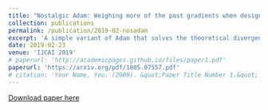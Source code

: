 ```yaml
---
title: "Nostalgic Adam: Weighing more of the past gradients when designing the adaptive learning rate"
collection: publications
permalink: /publication/2019-02-nosadam
excerpt: 'A simple variant of Adam that solves the theoretical divergence problem and also improves performance'
date: 2019-02-23
venue: 'IJCAI 2019'
# paperurl: 'http://academicpages.github.io/files/paper1.pdf'
paperurl: 'https://arxiv.org/pdf/1805.07557.pdf'
# citation: 'Your Name, You. (2009). &quot;Paper Title Number 1.&quot; <i>Journal 1</i>. 1(1).'
---
```

<!-- This paper is about the number 1. The number 2 is left for future work. -->

[Download paper here](https://arxiv.org/pdf/1805.07557.pdf)

<!-- Recommended citation: Your Name, You. (2009). "Paper Title Number 1." <i>Journal 1</i>. 1(1). -->